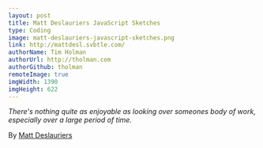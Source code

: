 ```yaml
---
layout: post
title: Matt Deslauriers JavaScript Sketches
type: Coding
image: matt-deslauriers-javascript-sketches.png
link: http://mattdesl.svbtle.com/
authorName: Tim Holman
authorUrl: http://tholman.com
authorGithub: tholman
remoteImage: true
imgWidth: 1390
imgHeight: 622
---
```


_There's nothing quite as enjoyable as looking over someones body of work, especially over a large period of time._

By [Matt Deslauriers](http://mattdesl.svbtle.com)
